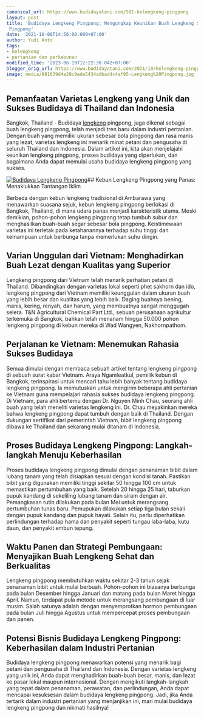 ```yaml
---
canonical_url: https://www.budidayatani.com/581-kelengkeng-pingpong
layout: post
title: 'Budidaya Lengkeng Pingpong: Mengungkap Keunikan Buah Lengkeng Seukuran Bola
 Pingpong'
date: '2021-10-08T14:56:00.000+07:00'
author: Yudi Anto
tags:
- kelengkeng
- pertanian dan perkebunan
modified_time: '2023-06-19T12:22:30.042+07:00'
blogger_orig_url: https://www.budidayatani.com/2021/10/kelengkeng-pingpong-vietnam-panen-di.html
image: media/881039d4e29c9ede5434adbad4c4af95-Lengkeng%20Pingpong.jpg
---
```

## Pemanfaatan Varietas Lengkeng yang Unik dan Sukses Budidaya di Thailand dan Indonesia

Bangkok, Thailand - Budidaya [lengkeng](https://www.budidayatani.com/search/label/kelengkeng) pingpong, juga dikenal sebagai buah lengkeng pingpong, telah menjadi tren baru dalam industri pertanian. Dengan buah yang memiliki ukuran sebesar bola pingpong dan rasa manis yang lezat, varietas lengkeng ini menarik minat petani dan pengusaha di seluruh Thailand dan Indonesia. Dalam artikel ini, kita akan menjelajahi keunikan lengkeng pingpong, proses budidaya yang diperlukan, dan bagaimana Anda dapat memulai usaha budidaya lengkeng pingpong yang sukses.

[![Budidaya Lengkeng Pingpong](https://blogger.googleusercontent.com/img/b/R29vZ2xl/AVvXsEhg6nNlWNxxTs-oCReRj6_iz67sb_ID1WDQVDfb2cq2gVDnoYMjlPPWScJAEkZXUl_mJVNO1AoNVj9BHCR3HggRkClq1xYHYSpgkIMrc09zDEElsgIi3hOszZkk1WLb849oXwXR4UKsH69y9hnZMvp1Zj1_T74z2tJXu1jT3DvfyaML3nAIyr9NqMxRsyQd/w640-h360/Lengkeng%20Pingpong.jpg)](https://blogger.googleusercontent.com/img/b/R29vZ2xl/AVvXsEhg6nNlWNxxTs-oCReRj6_iz67sb_ID1WDQVDfb2cq2gVDnoYMjlPPWScJAEkZXUl_mJVNO1AoNVj9BHCR3HggRkClq1xYHYSpgkIMrc09zDEElsgIi3hOszZkk1WLb849oXwXR4UKsH69y9hnZMvp1Zj1_T74z2tJXu1jT3DvfyaML3nAIyr9NqMxRsyQd/s2133/Lengkeng%20Pingpong.jpg)## Kebun Lengkeng Pingpong yang Panas: Menaklukkan Tantangan Iklim

Berbeda dengan kebun lengkeng tradisional di Ambarawa yang menawarkan suasana sejuk, kebun lengkeng pingpong berlokasi di Bangkok, Thailand, di mana udara panas menjadi karakteristik utama. Meski demikian, pohon-pohon lengkeng pingpong tetap tumbuh subur dan menghasilkan buah-buah segar sebesar bola pingpong. Keistimewaan varietas ini terletak pada ketahanannya terhadap suhu tinggi dan kemampuan untuk berbunga tanpa memerlukan suhu dingin.

## Varian Unggulan dari Vietnam: Menghadirkan Buah Lezat dengan Kualitas yang Superior

Lengkeng pingpong dari Vietnam telah menarik perhatian petani di Thailand. Dibandingkan dengan varietas lokal seperti phet sakhorn dan ido, lengkeng pingpong dari Vietnam memiliki keunggulan dalam ukuran buah yang lebih besar dan kualitas yang lebih baik. Daging buahnya bening, manis, kering, renyah, dan harum, yang membuatnya sangat menggugah selera. T&N Agricultural Chemical Part Ltd., sebuah perusahaan agrikultur terkemuka di Bangkok, bahkan telah menanam hingga 50.000 pohon lengkeng pingpong di kebun mereka di Wad Wangyen, Nakhornpathom.

## Perjalanan ke Vietnam: Menemukan Rahasia Sukses Budidaya

Semua dimulai dengan membaca sebuah artikel tentang lengkeng pingpong di sebuah surat kabar Vietnam. Araya Ngamleatkul, pemilik kebun di Bangkok, terinspirasi untuk mencari tahu lebih banyak tentang budidaya lengkeng pingpong. Ia memutuskan untuk mengirim beberapa ahli pertanian ke Vietnam guna mempelajari rahasia sukses budidaya lengkeng pingpong. Di Vietnam, para ahli bertemu dengan Dr. Nguyen Minh Chau, seorang ahli buah yang telah meneliti varietas lengkeng ini. Dr. Chau meyakinkan mereka bahwa lengkeng pingpong dapat tumbuh dengan baik di Thailand. Dengan dukungan sertifikat dari pemerintah Vietnam, bibit lengkeng pingpong dibawa ke Thailand dan sekarang mulai ditanam di Indonesia.

## Proses Budidaya Lengkeng Pingpong: Langkah-langkah Menuju Keberhasilan

Proses budidaya lengkeng pingpong dimulai dengan penanaman bibit dalam lubang tanam yang telah disiapkan sesuai dengan kondisi tanah. Pastikan bibit yang digunakan memiliki tinggi sekitar 50 hingga 100 cm untuk memastikan pertumbuhan yang baik. Setelah 20 hingga 25 hari, taburkan pupuk kandang di sekeliling lubang tanam dan siram dengan air. Pemangkasan rutin dilakukan pada bulan Mei untuk merangsang pertumbuhan tunas baru. Pemupukan dilakukan setiap tiga bulan sekali dengan pupuk kandang dan pupuk hayati. Selain itu, perlu diperhatikan perlindungan terhadap hama dan penyakit seperti tungau laba-laba, kutu daun, dan penyakit embun tepung.

## Waktu Panen dan Strategi Pembungaan: Menyajikan Buah Lengkeng Sehat dan Berkualitas

Lengkeng pingpong membutuhkan waktu sekitar 2-3 tahun sejak penanaman bibit untuk mulai berbuah. Pohon-pohon ini biasanya berbunga pada bulan Desember hingga Januari dan matang pada bulan Maret hingga April. Namun, terdapat pula metode untuk merangsang pembungaan di luar musim. Salah satunya adalah dengan menyemprotkan hormon pembungaan pada bulan Juli hingga Agustus untuk mempercepat proses pembungaan dan panen.

## Potensi Bisnis Budidaya Lengkeng Pingpong: Keberhasilan dalam Industri Pertanian

Budidaya lengkeng pingpong menawarkan potensi yang menarik bagi petani dan pengusaha di Thailand dan Indonesia. Dengan varietas lengkeng yang unik ini, Anda dapat menghadirkan buah-buah besar, manis, dan lezat ke pasar lokal maupun internasional. Dengan mengikuti langkah-langkah yang tepat dalam penanaman, perawatan, dan perlindungan, Anda dapat mencapai kesuksesan dalam budidaya lengkeng pingpong. Jadi, jika Anda tertarik dalam industri pertanian yang menjanjikan ini, mari mulai budidaya lengkeng pingpong dan nikmati hasilnya!

